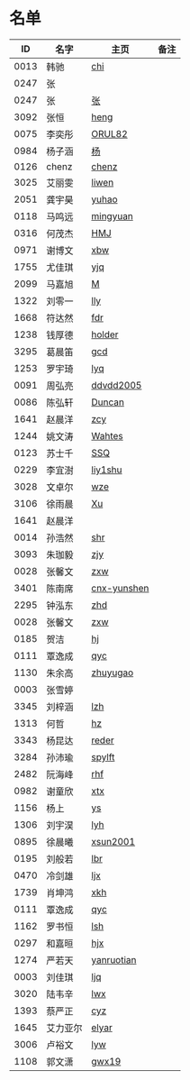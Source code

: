 # 名单

| ID   | 名字 | 主页 | 备注 |
| ---- | ---- | ---- | ---- |
| 0013 | 韩驰 | [chi](markdown/2020-Spring/0013-韩驰.md.md) |  |
| 0247 | 张   |      |      |
| 0247 | 张   |  [张]()    |      |
| 3092 | 张恒 | [heng](markdown/2020-spring/3092-张恒.md)  |     |
| 0075 | 李奕彤   |  [ORUL82]()    |      |
| 0984 | 杨子涵   |  [杨](markdown/2020-Spring/0984-杨子涵.md)    |      |
| 0126 | chenz    |  [chenz](markdown/2020-Spring/0126-震.md)    |      |
| 3025 | 艾丽雯 | [liwen](markdown/2020-Spring/3025-丽雯.md) |      |
| 2051 | 龚宇昊 | [yuhao](markdown/2020-Spring/2051-龚宇昊.md)|      |
| 0118 | 马鸣远 | [mingyuan](markdown/2020-Spring/0118-马鸣远.md)|   |
| 0316 | 何茂杰 | [HMJ](markdown/2020-Spring/0316—何茂杰.md) |      |
| 0971 | 谢博文 | [xbw](markdown/2020-Spring/0971-谢博文.md)| |
| 1755 | 尤佳琪 | [yjq](markdown/2020-Spring/1755-尤佳琪.md) |      |
| 2099 | 马嘉旭 | [M](markdown/2020-Spring/2099-马嘉旭.md)|      |
| 1322 | 刘零一 | [lly](markdown/2020-Spring/1322-刘零一.md) |      |
| 1668 | 符达然 | [fdr](markdown/2020-Spring/1668-符达然.md) |      |
| 1238 | 钱厚德 | [holder](markdown/2020-Spring/1238-钱厚德.md) |      |
| 3295 | 葛晨笛 | [gcd](markdown/2020-Spring/3295-葛晨笛.md) |      |
| 1253 | 罗宇琦 | [lyq](markdown/2020-Spring/1253-罗宇琦.md) |      |
| 0091 | 周弘亮 | [ddvdd2005](markdown/2020-Spring/0091-周弘亮.md) |      |
| 0086 | 陈弘轩 | [Duncan](markdown/2020-Spring/0086-陈弘轩.md) |      |
| 1641 | 赵晨洋 | [zcy](markdown/2020-Spring/1641-赵晨洋.md)   ||
| 1244 | 姚文涛 | [Wahtes](markdown/2020-Spring/1244-姚文涛.md) |      |
| 0123 | 苏士千 | [SSQ](markdown/2020-Spring/0123-苏士千.md)    |     |
| 0229 | 李宜澍 | [liy1shu](markdown/2020-Spring/0229-李宜澍.md) |      |
| 3028 | 文卓尔 | [wze](markdown/2020-Spring/3028-文卓尔.md) | |
| 3106 | 徐雨晨 | [Xu](markdown/2020-Spring/3106-徐雨晨.md) |      |
| 1641 | 赵晨洋 |       |      |
| 0014 | 孙浩然 | [shr](markdown/2020-Spring/0014-孙浩然.md) |      |
| 3093 | 朱珈毅 | [zjy](markdown/2020-Spring/3093-朱珈毅.md) |      |
| 0028 | 张馨文 | [zxw](markdown/2020-Spring/0028-张馨文.md) |      |
| 3401 | 陈南席 | [cnx-yunshen](markdown/2020-Spring/3401-陈南席.md) |      |
| 2295 | 钟泓东 | [zhd](markdown/2020-Spring/2295-钟泓东.md) |      |
| 0028 | 张馨文 | [zxw](markdown/2020-Spring/0028-张馨文.md) |      |
| 0185 | 贺洁 | [hj](markdown/2020-Spring/0185-贺洁.md) |      |
| 0111 | 覃逸成 | [qyc](markdown/2020-Spring/0111-覃逸成.md) |      |
| 1130 | 朱余高 | [zhuyugao](markdown/2020-Spring/1130-朱余高.md) |      |
| 0003 | 张雪婷 ||      |
| 3345 | 刘梓涵 | [lzh](markdown/2020-Spring/3345-刘梓涵.md) |      |
| 1313 | 何哲 | [hz](markdown/2020-Spring/1313-何哲.md) |      | 
| 3343 | 杨昆达 | [reder](markdown/2020-Spring/3343-杨昆达.md)| |
| 3284 | 孙沛瑜 | [spylft](markdown/2020-Spring/3284-孙沛瑜.md) |      |
| 2482 | 阮海峰 | [rhf](markdown/2020-Spring/2482-阮海峰.md) |      |
| 0982 | 谢童欣 | [xtx](markdown/2020-Spring/0982-谢童欣.md) |      |
| 1156 | 杨上 | [ys](markdown/2020-Spring/1156-杨上.md) |      |
| 1306 | 刘宇淏 | [lyh](markdown/2020-Spring/1306-刘宇淏.md) |      |
| 0895 | 徐晨曦 | [xsun2001](markdown/2020-Spring/0895-徐晨曦.md) |      |
| 0195 | 刘般若 | [lbr](markdown/2020-Spring/0195-刘般若.md) |
| 0470 | 冷剑雄 | [ljx](markdown/2020-Spring/0470-冷剑雄.md) |      |
| 1739 | 肖坤鸿 | [xkh](markdown/2020-Spring/1739-肖坤鸿.md) |
| 0111 | 覃逸成 | [qyc](markdown/2020-Spring/0111-覃逸成.md) |
| 1162 | 罗书恒 | [lsh](markdown/2020-Spring/1162-罗书恒.md) |
| 0297 | 和嘉晅 | [hjx](markdown/2020-Spring/0297-和嘉晅.md) |      |
| 1274 | 严若天 | [yanruotian](markdown/2020-Spring/1274-严若天.md) |      |
| 0003 | 刘佳琪 | [ljq](markdown/2020-Spring/0003-刘佳琪.md) |      |
| 3020 | 陆韦辛 | [lwx](markdown/2020-Spring/3020-陆韦辛.md) |      |
| 1393 | 蔡严正 | [cyz](markdown/2020-Spring/1393-蔡严正.md)|     |
| 1645 | 艾力亚尔 | [elyar](markdown/2020-Spring/1645-艾力亚尔.md)|     |
| 3006 | 卢裕文 | [lyw](markdown/2020-Spring/3006-卢裕文.md) |      |
| 1108 | 郭文潇 | [gwx19](markdown/2020-Spring/1108-郭文潇.md) |      |
